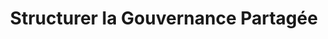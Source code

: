 ---
tags: asso_cards
cardOrder: order:2;
wrapColor: blue_wrap
title: Structurer la Gouvernance Partagée
image: /img/gouvernance.png
imgClass: img_x_fit
altImage: Gouvernance Partagée
jqueryClass: gouvernance
bgColor:  bg_blue
backTitleColor: yellow
textColor: white
description: ["Accompagner les modèles de gouvernance au sein du Monde Associatif et d’organisations"]
descriptionListItem: ["Structuration de l’organisation","Clarification des rôles", "Formalisation des pratiques","Création d’outils sur mesure"]
buttonBack: card_btn
---